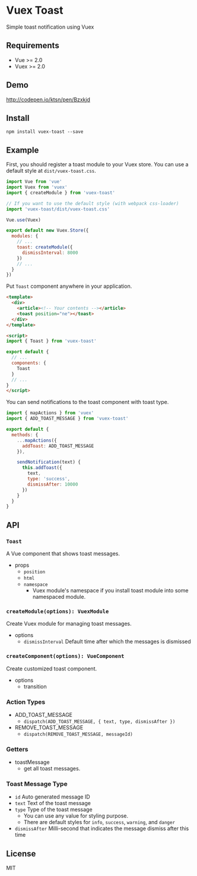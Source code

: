# Vuex Toast

Simple toast notification using Vuex

## Requirements

- Vue >= 2.0
- Vuex >= 2.0

## Demo

http://codepen.io/ktsn/pen/Bzxkjd

## Install

```npm install vuex-toast --save```


## Example

First, you should register a toast module to your Vuex store. You can use a default style at `dist/vuex-toast.css`.

```js
import Vue from 'vue'
import Vuex from 'vuex'
import { createModule } from 'vuex-toast'

// If you want to use the default style (with webpack css-loader)
import 'vuex-toast/dist/vuex-toast.css'

Vue.use(Vuex)

export default new Vuex.Store({
  modules: {
    // ...
    toast: createModule({
      dismissInterval: 8000
    })
    // ...
  }
})
```

Put `Toast` component anywhere in your application.

```html
<template>
  <div>
    <article><!-- Your contents --></article>
    <toast position="ne"></toast>
  </div>
</template>

<script>
import { Toast } from 'vuex-toast'

export default {
  // ...
  components: {
    Toast
  }
  // ...
}
</script>
```

You can send notifications to the toast component with toast type.

```js
import { mapActions } from 'vuex'
import { ADD_TOAST_MESSAGE } from 'vuex-toast'

export default {
  methods: {
    ...mapActions({
      addToast: ADD_TOAST_MESSAGE
    }),

    sendNotification(text) {
      this.addToast({
        text,
        type: 'success',
        dismissAfter: 10000
      })
    }
  }
}
```

## API
### `Toast`
A Vue component that shows toast messages.

- props
  - `position`
  - `html`
  - `namespace`
    - Vuex module's namespace if you install toast module into some namespaced module.

### `createModule(options): VuexModule`
Create Vuex module for managing toast messages.

- options
  - `dismissInterval` Default time after which the messages is dismissed

### `createComponent(options): VueComponent`
Create customized toast component.

- options
  - transition

### Action Types
- ADD_TOAST_MESSAGE
  - `dispatch(ADD_TOAST_MESSAGE, { text, type, dismissAfter })`
- REMOVE_TOAST_MESSAGE
  - `dispatch(REMOVE_TOAST_MESSAGE, messageId)`

### Getters
- toastMessage
  - get all toast messages.

### Toast Message Type
- `id` Auto generated message ID
- `text` Text of the toast message
- `type` Type of the toast message
  - You can use any value for styling purpose.
  - There are default styles for `info`, `success`, `warning`, and `danger`
- `dismissAfter` Milli-second that indicates the message dismiss after this time

## License

MIT
